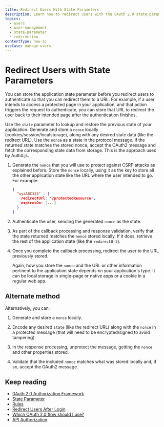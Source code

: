 ```yaml
---
title: Redirect Users With State Parameters
description: Learn how to redirect users with the 0Auth 2.0 state parameter. 
topics:
  - users
  - user-management
  - state-parameter
  - redirection
contentType: how-to
useCase: manage-users
---
```

# Redirect Users with State Parameters

You can store the application state parameter before you redirect users to authenticate so that you can redirect them to a URL. For example, if a user intends to access a protected page in your application, and that action triggers the request to authenticate, you can store that URL to redirect the user back to their intended page after the authentication finishes.

Use the `state` parameter to lookup and restore the previous state of your application. Generate and store a `nonce` locally (cookies/session/localstorage), along with any desired state data (like the redirect URL). Use the `nonce` as a state in the protocol message. If the returned state matches the stored nonce, accept the OAuth2 message and fetch the corresponding state data from storage. This is the approach used by Auth0.js.

1. Generate the `nonce` that you will use to protect against CSRF attacks as explained before. Store the `nonce` locally, using it as the key to store all the other application state like the URL where the user intended to go. For example:

   ```json
   {
     "xyzABC123" : {
       redirectUrl: '/protectedResource',
       expiresOn: [...]
     }
   }
   ```

2. Authenticate the user, sending the generated `nonce` as the state.

3. As part of the callback processing and response validation, verify that the state returned matches the `nonce` stored locally. If it does, retrieve the rest of the application state (like the `redirectUrl`). 

4. Once you complete the callback processing, redirect the user to the URL previously stored.

   Again, how you store the `nonce` and the URL or other information pertinent to the application state depends on your application's type. It can be local storage in single-page or native apps or a cookie in a regular web app. 

## Alternate method

Alternatively, you can:

1. Generate and store a `nonce` locally. 

2. Encode any desired `state` (like the redirect URL) along with the `nonce` in a protected message (that will need to be encrypted/signed to avoid tampering). 

3. In the response processing, unprotect the message, getting the `nonce` and other properties stored. 

4. Validate that the included `nonce` matches what was stored locally and, if so, accept the OAuth2 message.

## Keep reading

* [0Auth 2.0 Authorization Framework](/protocols/oauth2)
* [State Parameter](/protocols/oauth2/oauth-state)
* [Rules](/rules)
* [Redirect Users After Login](/users/guides/redirect-users-after-login)
* [Which OAuth 2.0 flow should I use?](/api-auth/which-oauth-flow-to-use)
* [API Authorization](/api-auth)
